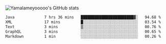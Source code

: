 ![Yamalameyooooo's GitHub stats](https://github-readme-stats.vercel.app/api?username=yamalameyooooo&theme=transparent&show_icons=true\&show=reviews,discussions_started,discussions_answered,prs_merged,prs_merged_percentage)

<!--START_SECTION:waka-->

```txt
Java             7 hrs 36 mins   ███████████████████████▓░   94.68 %
XML              17 mins         █░░░░░░░░░░░░░░░░░░░░░░░░   03.54 %
Text             3 mins          ▒░░░░░░░░░░░░░░░░░░░░░░░░   00.76 %
GraphQL          3 mins          ░░░░░░░░░░░░░░░░░░░░░░░░░   00.65 %
Markdown         1 min           ░░░░░░░░░░░░░░░░░░░░░░░░░   00.26 %
```

<!--END_SECTION:waka-->
